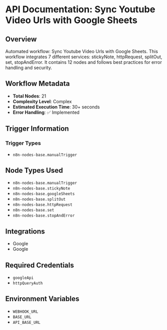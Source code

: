 # API Documentation: Sync Youtube Video Urls with Google Sheets

## Overview
Automated workflow: Sync Youtube Video Urls with Google Sheets. This workflow integrates 7 different services: stickyNote, httpRequest, splitOut, set, stopAndError. It contains 12 nodes and follows best practices for error handling and security.

## Workflow Metadata
- **Total Nodes**: 21
- **Complexity Level**: Complex
- **Estimated Execution Time**: 30+ seconds
- **Error Handling**: ✅ Implemented

## Trigger Information
### Trigger Types
- `n8n-nodes-base.manualTrigger`

## Node Types Used
- `n8n-nodes-base.manualTrigger`
- `n8n-nodes-base.stickyNote`
- `n8n-nodes-base.googleSheets`
- `n8n-nodes-base.splitOut`
- `n8n-nodes-base.httpRequest`
- `n8n-nodes-base.set`
- `n8n-nodes-base.stopAndError`

## Integrations
- Google
- Google

## Required Credentials
- `googleApi`
- `httpQueryAuth`

## Environment Variables
- `WEBHOOK_URL`
- `BASE_URL`
- `API_BASE_URL`
